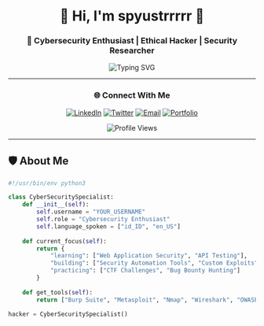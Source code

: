 <div align="center">

# 👾 Hi, I'm spyustrrrrr 👾

### 🔐 Cybersecurity Enthusiast | Ethical Hacker | Security Researcher

<img src="https://readme-typing-svg.demolab.com?font=Fira+Code&weight=600&size=22&duration=3000&pause=1000&color=00FF00&center=true&vCenter=true&multiline=false&width=600&lines=Penetration+Tester+%7C+Bug+Hunter;Web+Security+%7C+Network+Security;Always+Learning+%7C+Always+Hacking" alt="Typing SVG" />

---

### 🌐 Connect With Me

[![LinkedIn](https://img.shields.io/badge/LinkedIn-%230077B5.svg?style=for-the-badge&logo=linkedin&logoColor=white)](https://linkedin.com/in/YOUR_LINKEDIN)
[![Twitter](https://img.shields.io/badge/Twitter-%231DA1F2.svg?style=for-the-badge&logo=Twitter&logoColor=white)](https://twitter.com/YOUR_TWITTER)
[![Email](https://img.shields.io/badge/Email-D14836?style=for-the-badge&logo=gmail&logoColor=white)](mailto:your.email@example.com)
[![Portfolio](https://img.shields.io/badge/Portfolio-%23000000.svg?style=for-the-badge&logo=firefox&logoColor=white)](https://yourwebsite.com)

![Profile Views](https://komarev.com/ghpvc/?username=YOUR_USERNAME&label=Profile%20Views&color=0e75b6&style=flat)

</div>

---

## 🛡️ About Me
```python
#!/usr/bin/env python3

class CyberSecuritySpecialist:
    def __init__(self):
        self.username = "YOUR_USERNAME"
        self.role = "Cybersecurity Enthusiast"
        self.language_spoken = ["id_ID", "en_US"]
        
    def current_focus(self):
        return {
            "learning": ["Web Application Security", "API Testing"],
            "building": ["Security Automation Tools", "Custom Exploits"],
            "practicing": ["CTF Challenges", "Bug Bounty Hunting"]
        }
    
    def get_tools(self):
        return ["Burp Suite", "Metasploit", "Nmap", "Wireshark", "OWASP ZAP"]

hacker = CyberSecuritySpecialist()
